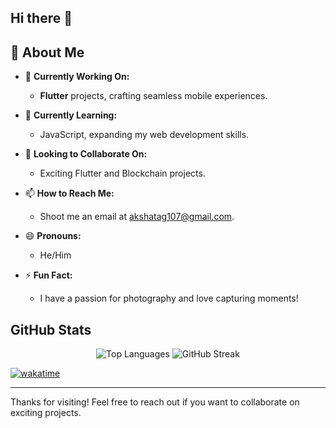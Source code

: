 ## Hi there 👋

## 🚀 About Me

- 🔭 **Currently Working On:** 
  - **Flutter** projects, crafting seamless mobile experiences.

- 🌱 **Currently Learning:** 
  - JavaScript, expanding my web development skills.

- 👯 **Looking to Collaborate On:** 
  - Exciting Flutter and Blockchain projects.

- 📫 **How to Reach Me:** 
  - Shoot me an email at [akshatag107@gmail.com](mailto:akshatag107@gmail.com).

- 😄 **Pronouns:** 
  - He/Him

- ⚡ **Fun Fact:** 
  - I have a passion for photography and love capturing moments!
 
## GitHub Stats

<div align="center">
  <img src="https://github-readme-stats.vercel.app/api/top-langs/?username=Akshat-sGit&layout=compact&langs_count=10&theme=dark" alt="Top Languages" />
  <img src="https://github-readme-streak-stats.herokuapp.com/?user=Akshat-sGit&theme=dark" alt="GitHub Streak" />
</div>



[![wakatime](https://wakatime.com/badge/github/Akshat-sGit/Akshat-sGit.svg)](https://wakatime.com/badge/github/Akshat-sGit/Akshat-sGit)

---

Thanks for visiting! Feel free to reach out if you want to collaborate on exciting projects.
